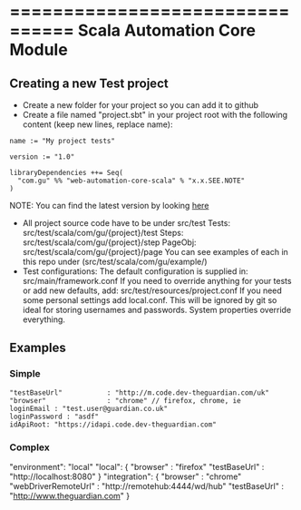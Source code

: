 ================================
  Scala Automation Core Module
================================

## Creating a new Test project
- Create a new folder for your project so you can add it to github
- Create a file named "project.sbt" in your project root with the following content (keep new lines, replace name):
```
name := "My project tests"

version := "1.0"

libraryDependencies ++= Seq(
  "com.gu" %% "web-automation-core-scala" % "x.x.SEE.NOTE"
)
```
NOTE: You can find the latest version by looking [here](http://repo1.maven.org/maven2/com/gu/web-automation-core-scala_2.10/)
- All project source code have to be under src/test
Tests:    src/test/scala/com/gu/{project}/test
Steps:    src/test/scala/com/gu/{project}/step
PageObj:  src/test/scala/com/gu/{project}/page
You can see examples of each in this repo under (src/test/scala/com/gu/example/)
- Test configurations:
The default configuration is supplied in: src/main/framework.conf
If you need to override anything for your tests or add new defaults, add: src/test/resources/project.conf
If you need some personal settings add local.conf.  This will be ignored by git so ideal for storing usernames and passwords.
System properties override everything.

## Examples

### Simple
```
"testBaseUrl"           : "http://m.code.dev-theguardian.com/uk"
"browser"               : "chrome" // firefox, chrome, ie
loginEmail : "test.user@guardian.co.uk"
loginPassword : "asdf"
idApiRoot: "https://idapi.code.dev-theguardian.com"
```
### Complex
"environment": "local"
"local": {
    "browser"               : "firefox"
    "testBaseUrl"           : "http://localhost:8080"
}
"integration": {
    "browser"               : "chrome"
    "webDriverRemoteUrl"    : "http://remotehub:4444/wd/hub"
    "testBaseUrl"           : "http://www.theguardian.com"
}
```
